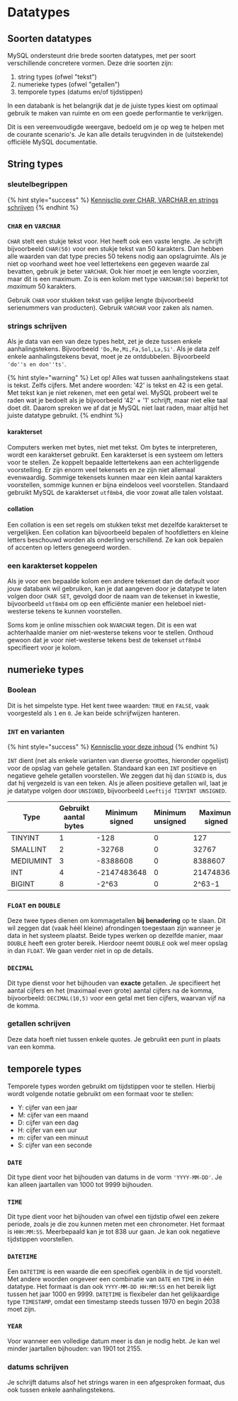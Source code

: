 # Datatypes

## Soorten datatypes

MySQL ondersteunt drie brede soorten datatypes, met per soort verschillende concretere vormen. Deze drie soorten zijn:

1. string types (ofwel "tekst")
2. numerieke types (ofwel "getallen")
3. temporele types (datums en/of tijdstippen)

In een databank is het belangrijk dat je de juiste types kiest om optimaal gebruik te maken van ruimte en om een goede performantie te verkrijgen.

Dit is een vereenvoudigde weergave, bedoeld om je op weg te helpen met de courante scenario's. Je kan alle details terugvinden in de (uitstekende) officiële MySQL documentatie.

## String types

### sleutelbegrippen

{% hint style="success" %}
[Kennisclip over CHAR, VARCHAR en strings schrijven](https://youtu.be/iMVUZCQkXvc)
{% endhint %}

### `CHAR` en `VARCHAR`

`CHAR` stelt een stukje tekst voor. Het heeft ook een vaste lengte. Je schrijft bijvoorbeeld `CHAR(50)` voor een stukje tekst van 50 karakters. Dan hebben alle waarden van dat type precies 50 tekens nodig aan opslagruimte. Als je niet op voorhand weet hoe veel lettertekens een gegeven waarde zal bevatten, gebruik je beter `VARCHAR`. Ook hier moet je een lengte voorzien, maar dit is een maximum. Zo is een kolom met type `VARCHAR(50)` beperkt tot _maximum_ 50 karakters.

Gebruik `CHAR` voor stukken tekst van gelijke lengte (bijvoorbeeld serienummers van producten). Gebruik `VARCHAR` voor zaken als namen.

### strings schrijven

Als je data van een van deze types hebt, zet je deze tussen enkele aanhalingstekens. Bijvoorbeeld `'Do,Re,Mi,Fa,Sol,La,Si'`. Als je data zelf enkele aanhalingstekens bevat, moet je ze ontdubbelen. Bijvoorbeeld `'do''s en don''ts'`.

{% hint style="warning" %}
Let op! Alles wat tussen aanhalingstekens staat is tekst. Zelfs cijfers. Met andere woorden: '42' is tekst en 42 is een getal. Met tekst kan je niet rekenen, met een getal wel. MySQL probeert wel te raden wat je bedoelt als je bijvoorbeeld '42' + '1' schrijft, maar niet elke taal doet dit. Daarom spreken we af dat je MySQL niet laat raden, maar altijd het juiste datatype gebruikt.
{% endhint %}

#### karakterset

Computers werken met bytes, niet met tekst. Om bytes te interpreteren, wordt een karakterset gebruikt. Een karakterset is een systeem om letters voor te stellen. Ze koppelt bepaalde lettertekens aan een achterliggende voorstelling. Er zijn enorm veel tekensets en ze zijn niet allemaal evenwaardig. Sommige tekensets kunnen maar een klein aantal karakters voorstellen, sommige kunnen er bijna eindeloos veel voorstellen. Standaard gebruikt MySQL de karakterset `utf8mb4`, die voor zowat alle talen volstaat.

#### collation

Een collation is een set regels om stukken tekst met dezelfde karakterset te vergelijken. Een collation kan bijvoorbeeld bepalen of hoofdletters en kleine letters beschouwd worden als onderling verschillend. Ze kan ook bepalen of accenten op letters genegeerd worden.

### een karakterset koppelen

Als je voor een bepaalde kolom een andere tekenset dan de default voor jouw databank wil gebruiken, kan je dat aangeven door je datatype te laten volgen door `CHAR SET`, gevolgd door de naam van de tekenset in kwestie, bijvoorbeeld `utf8mb4` om op een efficiënte manier een heleboel niet-westerse tekens te kunnen voorstellen.

Soms kom je online misschien ook `NVARCHAR` tegen. Dit is een wat achterhaalde manier om niet-westerse tekens voor te stellen. Onthoud gewoon dat je voor niet-westerse tekens best de tekenset `utf8mb4` specifieert voor je kolom.

## numerieke types

### Boolean

Dit is het simpelste type. Het kent twee waarden: `TRUE` en `FALSE`, vaak voorgesteld als `1` en `0`. Je kan beide schrijfwijzen hanteren.

### `INT` en varianten

{% hint style="success" %}
[Kennisclip voor deze inhoud](https://youtu.be/qsqh8IJRJ1c)
{% endhint %}

`INT` dient (net als enkele varianten van diverse groottes, hieronder opgelijst) voor de opslag van gehele getallen. Standaard kan een `INT` positieve en negatieve gehele getallen voorstellen. We zeggen dat hij dan `SIGNED` is, dus dat hij vergezeld is van een teken. Als je alleen positieve getallen wil, laat je je datatype volgen door `UNSIGNED`, bijvoorbeeld `Leeftijd TINYINT UNSIGNED`.

| Type      | Gebruikt aantal bytes | Minimum signed | Minimum unsigned | Maximum signed | Maximum unsigned |
| --------- | --------------------- | -------------- | ---------------- | -------------- | ---------------- |
| TINYINT   | 1                     | -128           | 0                | 127            | 255              |
| SMALLINT  | 2                     | -32768         | 0                | 32767          | 65535            |
| MEDIUMINT | 3                     | -8388608       | 0                | 8388607        | 16777215         |
| INT       | 4                     | -2147483648    | 0                | 2147483647     | 4294967295       |
| BIGINT    | 8                     | -2^63          | 0                | 2^63-1         | 2^64-1           |

### `FLOAT` en `DOUBLE`

Deze twee types dienen om kommagetallen **bij benadering** op te slaan. Dit wil zeggen dat (vaak héél kleine) afrondingen toegestaan zijn wanneer je data in het systeem plaatst. Beide types werken op dezelfde manier, maar `DOUBLE` heeft een groter bereik. Hierdoor neemt `DOUBLE` ook wel meer opslag in dan `FLOAT`. We gaan verder niet in op de details.

### `DECIMAL`

Dit type dienst voor het bijhouden van **exacte** getallen. Je specifieert het aantal cijfers en het (maximaal even grote) aantal cijfers na de komma, bijvoorbeeld: `DECIMAL(10,5)` voor een getal met tien cijfers, waarvan vijf na de komma.

### getallen schrijven

Deze data hoeft niet tussen enkele quotes. Je gebruikt een punt in plaats van een komma.

## temporele types

Temporele types worden gebruikt om tijdstippen voor te stellen. Hierbij wordt volgende notatie gebruikt om een formaat voor te stellen:

* Y: cijfer van een jaar
* M: cijfer van een maand
* D: cijfer van een dag
* H: cijfer van een uur
* m: cijfer van een minuut
* S: cijfer van een seconde

### `DATE`

Dit type dient voor het bijhouden van datums in de vorm `'YYYY-MM-DD'`. Je kan alleen jaartallen van 1000 tot 9999 bijhouden.

### `TIME`

Dit type dient voor het bijhouden van ofwel een tijdstip ofwel een zekere periode, zoals je die zou kunnen meten met een chronometer. Het formaat is `HHH:MM:SS`. Meerbepaald kan je tot 838 uur gaan. Je kan ook negatieve tijdstippen voorstellen.

### `DATETIME`

Een `DATETIME` is een waarde die een specifiek ogenblik in de tijd voorstelt. Met andere woorden ongeveer een combinatie van `DATE` en `TIME` in één datatype. Het formaat is dan ook `YYYY-MM-DD HH:MM:SS` en het bereik ligt tussen het jaar 1000 en 9999. `DATETIME` is flexibeler dan het gelijkaardige type `TIMESTAMP`, omdat een timestamp steeds tussen 1970 en begin 2038 moet zijn.

### `YEAR`

Voor wanneer een volledige datum meer is dan je nodig hebt. Je kan wel minder jaartallen bijhouden: van 1901 tot 2155.

### datums schrijven

Je schrijft datums alsof het strings waren in een afgesproken formaat, dus ook tussen enkele aanhalingstekens.
